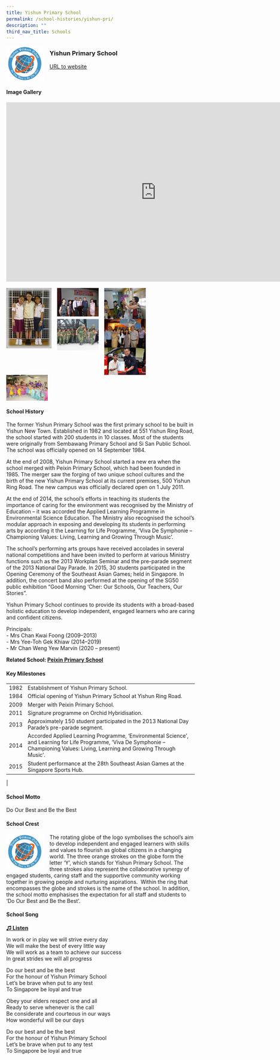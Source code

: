 ```yaml
---
title: Yishun Primary School
permalink: /school-histories/yishun-pri/
description: ""
third_nav_title: Schools
---
```

<img align="left" style="width:20%;margin-right:15px;" src="/images/yishunpri1.png">

### **Yishun Primary School**
[URL to website](https://yishunpri.moe.edu.sg/) 
<br clear="left">

#### **Image Gallery**

<iframe src="https://docs.google.com/presentation/d/e/2PACX-1vTEOz-coIo2pF-TiJxsbDegXh71K4nHmfJYtQQ1h2xYr7imz7HfImC6NThFdqKx1xSjI5R9-oTqEJaT/embed?start=false&amp;loop=true&amp;delayms=5000" frameborder="0" width="800" height="479" allowfullscreen="true"></iframe>

<p><a href="https://staging.d1yxymztqoj7qn.amplifyapp.com/images/yishunpri2.jpg">  
<img align="left" style="width:24%;margin-right:15px;" src="/images/yishunpri2.jpg">
</a></p>

<p><a href="https://staging.d1yxymztqoj7qn.amplifyapp.com/images/yishunpri3.jpg">  
<img align="left" style="width:22%;margin-right:15px;" src="/images/yishunpri3.jpg">
</a></p>

<p><a href="https://staging.d1yxymztqoj7qn.amplifyapp.com/images/yishunpri4.jpg">  
<img align="left" style="width:22%;margin-right:15px;" src="/images/yishunpri4.jpg">
</a></p>

<p><a href="https://staging.d1yxymztqoj7qn.amplifyapp.com/images/yishunpri5.jpg">  
<img align="left" style="width:22%;margin-right:15px;" src="/images/yishunpri5.jpg">
</a></p>

<p><a href="https://staging.d1yxymztqoj7qn.amplifyapp.com/images/yishunpri6.jpg">  
<img align="left" style="width:22%;margin-right:15px;" src="/images/yishunpri6.jpg">
</a></p>

<p><a href="https://staging.d1yxymztqoj7qn.amplifyapp.com/images/yishunpri7.jpg">  
<img align="left" style="width:22%;margin-right:15px;" src="/images/yishunpri7.jpg">
</a></p>

<p><a href="https://staging.d1yxymztqoj7qn.amplifyapp.com/images/yishunpri8.jpg">  
<img align="left" style="width:22%;margin-right:15px;" src="/images/yishunpri8.jpg">
</a></p>

<br clear="left">

#### **School History**
The former Yishun Primary School was the first primary school to be built in Yishun New Town. Established in 1982 and located at 551 Yishun Ring Road, the school started with 200 students in 10 classes. Most of the students were originally from Sembawang Primary School and Si San Public School. The school was officially opened on 14 September 1984.

At the end of 2008, Yishun Primary School started a new era when the school merged with Peixin Primary School, which had been founded in 1985. The merger saw the forging of two unique school cultures and the birth of the new Yishun Primary School at its current premises, 500 Yishun Ring Road. The new campus was officially declared open on 1 July 2011.

At the end of 2014, the school’s efforts in teaching its students the importance of caring for the environment was recognised by the Ministry of Education – it was accorded the Applied Learning Programme in Environmental Science Education. The Ministry also recognised the school’s modular approach in exposing and developing its students in performing arts by according it the Learning for Life Programme, ‘Viva De Symphonie – Championing Values: Living, Learning and Growing Through Music’.

The school’s performing arts groups have received accolades in several national competitions and have been invited to perform at various Ministry functions such as the 2013 Workplan Seminar and the pre-parade segment of the 2013 National Day Parade. In 2015, 30 students participated in the Opening Ceremony of the Southeast Asian Games; held in Singapore. In addition, the concert band also performed at the opening of the SG50 public exhibition “Good Morning ‘Cher: Our Schools, Our Teachers, Our Stories”.

Yishun Primary School continues to provide its students with a broad-based holistic education to develop independent, engaged learners who are caring and confident citizens.

Principals:<br>
\- Mrs Chan Kwai Foong (2009–2013)<br>
\- Mrs Yee-Toh Gek Khiaw (2014–2019)<br>
\- Mr Chan Weng Yew Marvin (2020 – present)

**Related School: [Peixin Primary School](https://staging.d1yxymztqoj7qn.amplifyapp.com/school-histories/peixin-pri/)**

#### **Key Milestones**

|  |  |
|:---:|---|
| 1982 | Establishment of Yishun Primary School. |
| 1984 | Official opening of Yishun Primary School at Yishun Ring Road. |
| 2009 | Merger with Peixin Primary School. |
| 2011 | Signature programme on Orchid Hybridisation. |
| 2013 | Approximately 150 student participated in the 2013 National Day Parade’s pre-parade segment. |
| 2014 | Accorded Applied Learning Programme, ‘Environmental Science’, and Learning for Life Programme, ‘Viva De Symphonie – Championing Values: Living, Learning and Growing Through Music’. |
| 2015 | Student performance at the 28th Southeast Asian Games at the Singapore Sports Hub. |
|

#### **School Motto**
Do Our Best and Be the Best

#### **School Crest**
<img align="left" style="width:20%;margin-right:15px;" src="/images/yishunpri1.png">

The rotating globe of the logo symbolises the school’s aim to develop independent and engaged learners with skills and values to flourish as global citizens in a changing world. The three orange strokes on the globe form the letter ‘Y’, which stands for Yishun Primary School. The three strokes also represent the collaborative synergy of engaged students, caring staff and the supportive community working together in growing people and nurturing aspirations. &nbsp;Within the ring that encompasses the globe and strokes is the name of the school. In addition, the school motto emphasises the expectation for all staff and students to ‘Do Our Best and Be the Best’.

#### **School Song**
<a href="https://drive.google.com/file/d/1gwg4z7xCSS6d-KdLlYVj7EXHjrR3b8jx/view?usp=share_link" target="_blank">**♫ Listen**</a>

In work or in play we will strive every day<br>
We will make the best of every little way<br>
We will work as a team to achieve our success<br>
In great strides we will all progress

Do our best and be the best<br>
For the honour of Yishun Primary School<br>
Let’s be brave when put to any test<br>
To Singapore be loyal and true

Obey your elders respect one and all<br>
Ready to serve whenever is the call<br>
Be considerate and courteous in our ways<br>
How wonderful will be our days

Do our best and be the best<br>
For the honour of Yishun Primary School<br>
Let’s be brave when put to any test<br>
To Singapore be loyal and true